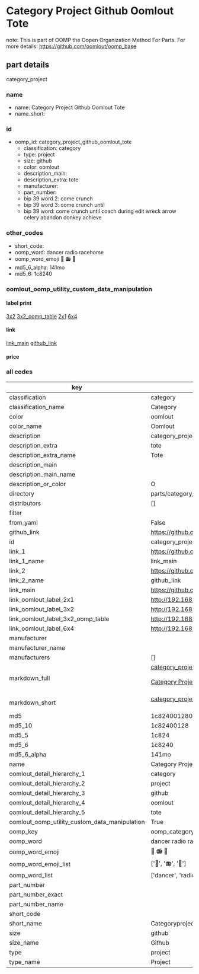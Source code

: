 # Category Project Github Oomlout Tote  

note: This is part of OOMP the Oopen Organization Method For Parts. For more details: https://github.com/oomlout/oomp_base

##  part details



category_project

### name
* name: Category Project Github Oomlout Tote
* name_short: 
### id
* oomp_id: category_project_github_oomlout_tote
  * classification: category
  * type: project
  * size: github
  * color: oomlout
  * description_main: 
  * description_extra: tote
  * manufacturer: 
  * part_number: 
  * bip 39 word 2: come crunch
  * bip 39 word 3: come crunch until
  * bip 39 word: come crunch until coach during edit wreck arrow celery abandon donkey achieve

### other_codes
* short_code: 
* oomp_word: dancer radio racehorse
* oomp_word_emoji :dancer: :radio: :racehorse:
* md5_6_alpha: 141mo
* md5_6: 1c8240






### oomlout_oomp_utility_custom_data_manipulation
#### label print
[3x2](http://192.168.1.245:1112/?label=oomp%20141mo)
[3x2_oomp_table](http://192.168.1.107:1112/?label=oomp%20141mo)
[2x1](http://192.168.1.242:1112/?label=oomp%20141mo)
[6x4](http://192.168.1.55:1112/?label=oomp%20141mo)    

#### link

[link_main](https://github.com/oomlout/oomlout_oomp_current_version_messy/tree/main/parts/category_project_github_oomlout_tote) [github_link](https://github.com/oomlout/oomlout_oomp_part_src/tree/main/parts/category_project_github_oomlout_tote)                             

#### price







### all codes 
| key | value |  
| --- | --- |  
| classification | category |  
| classification_name | Category |  
| color | oomlout |  
| color_name | Oomlout |  
| description | category_project |  
| description_extra | tote |  
| description_extra_name | Tote |  
| description_main |  |  
| description_main_name |  |  
| description_or_color | O  |  
| directory | parts/category_project_github_oomlout_tote |  
| distributors | [] |  
| filter |  |  
| from_yaml | False |  
| github_link | https://github.com/oomlout/oomlout_oomp_part_src/tree/main/parts/category_project_github_oomlout_tote |  
| id | category_project_github_oomlout_tote |  
| link_1 | https://github.com/oomlout/oomlout_oomp_current_version_messy/tree/main/parts/category_project_github_oomlout_tote |  
| link_1_name | link_main |  
| link_2 | https://github.com/oomlout/oomlout_oomp_part_src/tree/main/parts/category_project_github_oomlout_tote |  
| link_2_name | github_link |  
| link_main | https://github.com/oomlout/oomlout_oomp_current_version_messy/tree/main/parts/category_project_github_oomlout_tote |  
| link_oomlout_label_2x1 | http://192.168.1.242:1112/?label=oomp%20141mo |  
| link_oomlout_label_3x2 | http://192.168.1.245:1112/?label=oomp%20141mo |  
| link_oomlout_label_3x2_oomp_table | http://192.168.1.107:1112/?label=oomp%20141mo |  
| link_oomlout_label_6x4 | http://192.168.1.55:1112/?label=oomp%20141mo |  
| manufacturer |  |  
| manufacturer_name |  |  
| manufacturers | [] |  
| markdown_full | [category_project_github_oomlout_tote](https://github.com/oomlout/oomlout_oomp_current_version_messy/tree/main/parts/category_project_github_oomlout_tote)<br>[](https://github.com/oomlout/oomlout_oomp_current_version_messy/tree/main/parts/category_project_github_oomlout_tote)<br>[Category Project Github Oomlout Tote](https://github.com/oomlout/oomlout_oomp_current_version_messy/tree/main/parts/category_project_github_oomlout_tote)<br><br> |  
| markdown_short | [category_project_github_oomlout_tote](https://github.com/oomlout/oomlout_oomp_current_version_messy/tree/main/parts/category_project_github_oomlout_tote)<br><br> |  
| md5 | 1c824001280cbfc519a212cbdc4d3970 |  
| md5_10 | 1c82400128 |  
| md5_5 | 1c824 |  
| md5_6 | 1c8240 |  
| md5_6_alpha | 141mo |  
| name | Category Project Github Oomlout Tote |  
| oomlout_detail_hierarchy_1 | category |  
| oomlout_detail_hierarchy_2 | project |  
| oomlout_detail_hierarchy_3 | github |  
| oomlout_detail_hierarchy_4 | oomlout |  
| oomlout_detail_hierarchy_5 | tote |  
| oomlout_oomp_utility_custom_data_manipulation | True |  
| oomp_key | oomp_category_project_github_oomlout_tote |  
| oomp_word | dancer radio racehorse |  
| oomp_word_emoji | :dancer: :radio: :racehorse: |  
| oomp_word_emoji_list | [':dancer:', ':radio:', ':racehorse:'] |  
| oomp_word_list | ['dancer', 'radio', 'racehorse'] |  
| part_number |  |  
| part_number_exact |  |  
| part_number_name |  |  
| short_code |  |  
| short_name | Categoryproject |  
| size | github |  
| size_name | Github |  
| type | project |  
| type_name | Project |  
